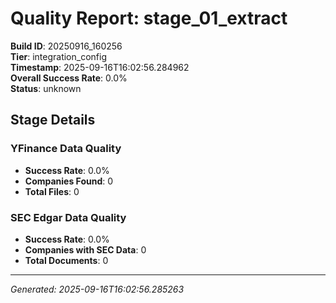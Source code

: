 # Quality Report: stage_01_extract

**Build ID**: 20250916_160256  
**Tier**: integration_config  
**Timestamp**: 2025-09-16T16:02:56.284962  
**Overall Success Rate**: 0.0%  
**Status**: unknown

## Stage Details

### YFinance Data Quality

- **Success Rate**: 0.0%
- **Companies Found**: 0
- **Total Files**: 0

### SEC Edgar Data Quality

- **Success Rate**: 0.0%
- **Companies with SEC Data**: 0
- **Total Documents**: 0

---
*Generated: 2025-09-16T16:02:56.285263*

